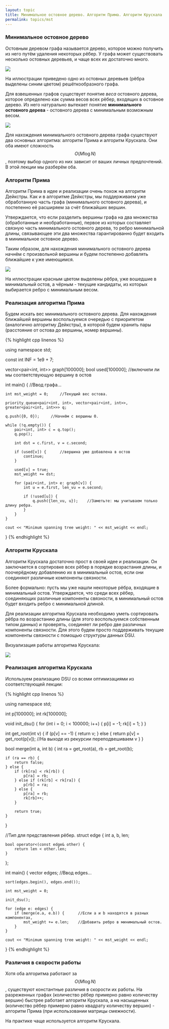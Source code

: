 ```yaml
---
layout: topic
title: Минимальное остовное дерево. Алгоритм Прима. Алгоритм Крускала
permalink: topics/mst
---
```


### Минимальное остовное дерево

Остовным деревом графа называется дерево, которое можно получить из него
путём удаления некоторых рёбер. У графа может существовать несколько остовных
деревьев, и чаще всех их достаточно много.

<img style="display: block; margin: auto" src="/resources/grid_spanning_tree.png" />

На иллюстрации приведено одно из остовных деревьев (рёбра выделены синим
цветом) решёткообразного графа.

Для взвешенных графов существует понятие *веса* остовного дерева,
которое определено как сумма весов всех рёбер, входящих в остовное дерево.
Из него натурально вытекает понятие **минимального остовного
дерева** - остовного дерева с минимальным возможным весом.

<img style="display: block; margin: auto" src="/resources/mst.png" />

Для нахождения минимального остовного дерева графа существуют два основных
алгоритма: алгоритм Прима и алгоритм Крускала. Они оба имеют сложность
$$O(M \log N)$$, поэтому выбор одного из них зависит от ваших личных предпочтений.
В этой лекции мы разберём оба.

### Алгоритм Прима

Алгоритм Прима в идее и реализации очень похож на алгоритм Дейкстры. Как и
в алгоритме Дейкстры, мы поддерживаем уже обработанную часть графа (минимального
остовного дерева), и постепенно её расширяем за счёт ближайших вершин.

Утверждается, что если разделить вершины графа на два множества (обработанные
и необработанные), первое из которых составляет связную часть минимального
остовного дерева, то ребро минимальной длины, связывающее эти два множества
гарантированно будет входить в минимальное остовное дерево.

Таким образом, для нахождения минимального остовного дерева начнём с
произвольной вершины и будем постепенно добавлять ближайшие к уже имеющимся.

<img style="display: block; margin: auto" src="/resources/Prim's_algorithm.png" />

На иллюстрации красным цветом выделены рёбра, уже вошедшие в минимальный
остов, а чёрным - текущие кандидаты, из которых выбирается ребро с
минимальным весом.

### Реализация алгоритма Прима

Будем искать вес минимального остовного дерева. Для нахождения ближайшей
вершины воспользуемся очередью с приоритетом (аналогично алгоритму Дейкстры),
в которой будем хранить пары (расстояние от остова до вершины, номер вершины).

{% highlight cpp linenos %}


using namespace std;

const int INF = 1e9 + 7;

vector<pair<int, int>> graph[100000];
bool used[100000];      //включили ли мы соответствующую вершину в остов

int main() {
    //Ввод графа...

    int mst_weight = 0;     //Текущий вес остова.

    priority_queue<pair<int, int>, vector<pair<int, int>>, greater<pair<int, int>>> q;

    q.push({0, 0});     //Начнём с вершины 0.

    while (!q.empty()) {
        pair<int, int> c = q.top();
        q.pop();

        int dst = c.first, v = c.second;

        if (used[v]) {      //вершина уже добавлена в остов
            continue;
        }

        used[v] = true;
        mst_weight += dst;

        for (pair<int, int> e: graph[v]) {
            int u = e.first, len_vu = e.second;

            if (!used[u]) {
                q.push({len_vu, u});    //Заметьте: мы учитываем только длину ребра.
            }
        }
    }

    cout << "Minimum spanning tree weight: " << mst_weight << endl;
}
{% endhighlight %}


### Алгоритм Крускала

Алгоритм Крускала достаточно прост в своей идее и реализации. Он заключается
в сортировке всех рёбер в порядке возрастания длины, и поочерёдному добавлению
их в минимальный остов, если они соединяют различные компоненты связности.

Более формально: пусть мы уже нашли некоторые рёбра, входящие в минимальный остов.
Утверждается, что среди всех рёбер, соединяющих различные компоненты связности,
в минимальный остов будет входить ребро с минимальной длиной.

Для реализации алгоритма Крускала необходимо уметь сортировать рёбра по
возрастанию длины (для этого воспользуемся собственным типом данных) и проверять,
соединяет ли ребро две различных компоненты связности. Для этого будем
просто поддерживать текущие компоненты связности с помощью структуры данных DSU.

Визуализация работы алгоритма Крускала:

<img style="display: block; margin: auto" src="/resources/MST_kruskal.gif" />

### Реализация алгоритма Крускала

Используем реализацию DSU со всеми оптимизациями из соответствующей лекции:

{% highlight cpp linenos %}


using namespace std;

int p[100000];
int rk[100000];

void init_dsu() {
    for (int i = 0; i < 100000; i++) {
        p[i] = -1;
        rk[i] = 1;
    }
}

int get_root(int v) {
    if (p[v] == -1) {
        return v;
    } else {
        return p[v] = get_root(p[v]);   //На выходе из рекурсии переподвешиваем v
    }
}

bool merge(int a, int b) {
    int ra = get_root(a), rb = get_root(b);

    if (ra == rb) {
        return false;
    } else {
        if (rk[ra] < rk[rb]) {
            p[ra] = rb;
        } else if (rk[rb] < rk[ra]) {
            p[rb] = ra;
        } else {
            p[ra] = rb;
            rk[rb]++;
        }

        return true;
    }
}

//Тип для представления рёбер.
struct edge {
    int a, b, len;

    bool operator<(const edge& other) {
        return len < other.len;
    }
};

int main() {
    vector<edge> edges;
    //Ввод edges...

    sort(edges.begin(), edges.end());

    int mst_weight = 0;

    init_dsu();

    for (edge e: edges) {
        if (merge(e.a, e.b)) {      //Если a и b находятся в разных компонентах,
            mst_weight += e.len;    //Добавить ребро в минимальный остов.
        }
    }

    cout << "Minimum spanning tree weight: " << mst_weight << endl;
}
{% endhighlight %}


### Различия в скорости работы

Хотя оба алгоритма работают за $$O(M \log N)$$, существуют константные различия
в скорости их работы. На разреженных графах (количество рёбер примерно равно
количеству вершин) быстрее работает алгоритм Крускала, а на насыщенных (количество
рёбер примерно равно квадрату количеству вершин) - алгоритм Прима (при
использовании матрицы смежности).

На практике чаще используется алгоритм Крускала.
